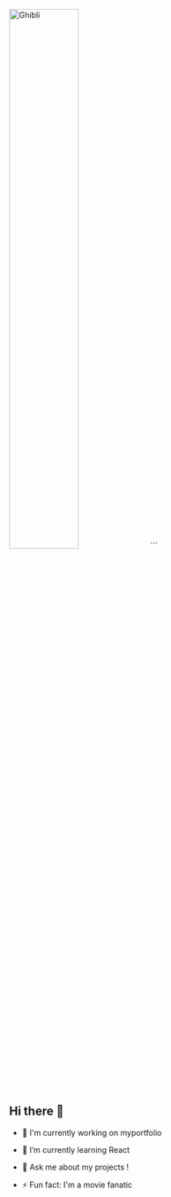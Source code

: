 
<img src=(https://media2.giphy.com/media/v1.Y2lkPTc5MGI3NjExNzk5Ynp5ZHU3N2lnZm5uamU5aTJuOWllNnVqZ28wampnNmFrMGVvdSZlcD12MV9pbnRlcm5hbF9naWZfYnlfaWQmY3Q9Zw/K0yXL4cDnFrq0/giphy.gif) alt="Ghibli" width="50%">
``` 






## Hi there 👋




- 🔭 I'm currently working on myportfolio

- 🌱 I’m currently learning React

- 💬 Ask me about my projects !

- ⚡ Fun fact: I'm a movie fanatic 

